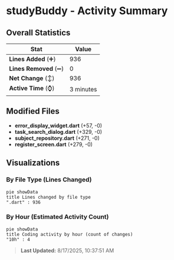 # studyBuddy - Activity Summary 

## Overall Statistics

| Stat                   | Value                                                             |
| ---------------------- | ----------------------------------------------------------------- |
| **Lines Added** (➕)   | 936                                          |
| **Lines Removed** (➖) | 0                                        |
| **Net Change** (↕)    | 936                |
| **Active Time** (⌚)   | 3 minutes |


## Modified Files
- **error_display_widget.dart** (+57, -0)
- **task_search_dialog.dart** (+329, -0)
- **subject_repository.dart** (+271, -0)
- **register_screen.dart** (+279, -0)

## Visualizations

### By File Type (Lines Changed)

```mermaid
pie showData
title Lines changed by file type
".dart" : 936
```

### By Hour (Estimated Activity Count)

```mermaid
pie showData
title Coding activity by hour (count of changes)
"10h" : 4
```


> **Last Updated:** 8/17/2025, 10:37:51 AM